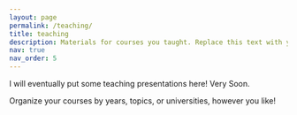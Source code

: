 ```yaml
---
layout: page
permalink: /teaching/
title: teaching
description: Materials for courses you taught. Replace this text with your description.
nav: true
nav_order: 5
---
```


I will eventually put some teaching presentations here! Very Soon.

Organize your courses by years, topics, or universities, however you like!
